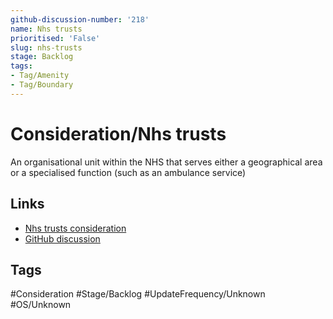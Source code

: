 ```yaml
---
github-discussion-number: '218'
name: Nhs trusts
prioritised: 'False'
slug: nhs-trusts
stage: Backlog
tags:
- Tag/Amenity
- Tag/Boundary
---
```


# Consideration/Nhs trusts

An organisational unit within the NHS that serves either a geographical area or a specialised function (such as an ambulance service)

## Links

* [Nhs trusts consideration](https://design.planning.data.gov.uk/planning-consideration/nhs-trusts)
* [GitHub discussion](https://github.com/digital-land/data-standards-backlog/discussions/218)

## Tags

#Consideration #Stage/Backlog #UpdateFrequency/Unknown #OS/Unknown